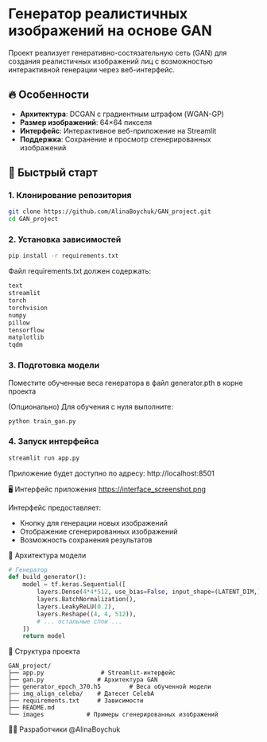 # Генератор реалистичных изображений на основе GAN

Проект реализует генеративно-состязательную сеть (GAN) для создания реалистичных изображений лиц с возможностью интерактивной генерации через веб-интерфейс.

## 🔥 Особенности
- **Архитектура**: DCGAN с градиентным штрафом (WGAN-GP)
- **Размер изображений**: 64×64 пикселя
- **Интерфейс**: Интерактивное веб-приложение на Streamlit
- **Поддержка**: Сохранение и просмотр сгенерированных изображений

## 🚀 Быстрый старт

### 1. Клонирование репозитория
```bash
git clone https://github.com/AlinaBoychuk/GAN_project.git
cd GAN_project
```

### 2. Установка зависимостей
```bash
pip install -r requirements.txt
```
Файл requirements.txt должен содержать:
```bash
text
streamlit
torch
torchvision
numpy
pillow
tensorflow
matplotlib
tqdm
```
### 3. Подготовка модели
Поместите обученные веса генератора в файл generator.pth в корне проекта

(Опционально) Для обучения с нуля выполните:

```bash
python train_gan.py
```
### 4. Запуск интерфейса
```bash
streamlit run app.py
```
Приложение будет доступно по адресу: http://localhost:8501

🖥️ Интерфейс приложения
https://interface_screenshot.png

Интерфейс предоставляет:

- Кнопку для генерации новых изображений
- Отображение сгенерированных изображений
- Возможность сохранения результатов

🧠 Архитектура модели
```python
# Генератор
def build_generator():
    model = tf.keras.Sequential([
        layers.Dense(4*4*512, use_bias=False, input_shape=(LATENT_DIM,)),
        layers.BatchNormalization(),
        layers.LeakyReLU(0.2),
        layers.Reshape((4, 4, 512)),
        # ... остальные слои ...
    ])
    return model
```

📂 Структура проекта
```text
GAN_project/
├── app.py                # Streamlit-интерфейс
├── gan.py               # Архитектура GAN
├── generator_epoch_370.h5        # Веса обученной модели
├── img_align_celeba/    # Датесет CelebA
├── requirements.txt     # Зависимости
├── README.md
└── images            # Примеры сгенерированных изображений
```
👨‍💻 Разработчики
@AlinaBoychuk
